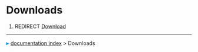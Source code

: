 # Downloads
1.  REDIRECT [Download](Download.md)



---
![](images/Right_arrow.png) [documentation index](../README.md) > Downloads
